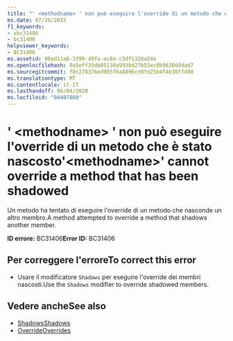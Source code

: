 ```yaml
---
title: "' <methodname> ' non può eseguire l'override di un metodo che è stato nascosto"
ms.date: 07/20/2015
f1_keywords:
- vbc31406
- bc31406
helpviewer_keywords:
- BC31406
ms.assetid: 08ed11a6-3399-49fa-ac6e-c5df1328a24e
ms.openlocfilehash: 9a5eff33db05138a993bd27b55ec0b9630d4dad7
ms.sourcegitcommit: f8c270376ed905f6a8896ce0fe25b4f4b38ff498
ms.translationtype: MT
ms.contentlocale: it-IT
ms.lasthandoff: 06/04/2020
ms.locfileid: "84407860"
---
```

# <a name="methodname-cannot-override-a-method-that-has-been-shadowed"></a><span data-ttu-id="a1a80-102">' \<methodname> ' non può eseguire l'override di un metodo che è stato nascosto</span><span class="sxs-lookup"><span data-stu-id="a1a80-102">'\<methodname>' cannot override a method that has been shadowed</span></span>
<span data-ttu-id="a1a80-103">Un metodo ha tentato di eseguire l'override di un metodo che nasconde un altro membro.</span><span class="sxs-lookup"><span data-stu-id="a1a80-103">A method attempted to override a method that shadows another member.</span></span>  
  
 <span data-ttu-id="a1a80-104">**ID errore:** BC31406</span><span class="sxs-lookup"><span data-stu-id="a1a80-104">**Error ID:** BC31406</span></span>  
  
## <a name="to-correct-this-error"></a><span data-ttu-id="a1a80-105">Per correggere l'errore</span><span class="sxs-lookup"><span data-stu-id="a1a80-105">To correct this error</span></span>  
  
- <span data-ttu-id="a1a80-106">Usare il modificatore `Shadows` per eseguire l'override dei membri nascosti.</span><span class="sxs-lookup"><span data-stu-id="a1a80-106">Use the `Shadows` modifier to override shadowed members.</span></span>  
  
## <a name="see-also"></a><span data-ttu-id="a1a80-107">Vedere anche</span><span class="sxs-lookup"><span data-stu-id="a1a80-107">See also</span></span>

- [<span data-ttu-id="a1a80-108">Shadows</span><span class="sxs-lookup"><span data-stu-id="a1a80-108">Shadows</span></span>](../language-reference/modifiers/shadows.md)
- [<span data-ttu-id="a1a80-109">Override</span><span class="sxs-lookup"><span data-stu-id="a1a80-109">Overrides</span></span>](../language-reference/modifiers/overrides.md)
